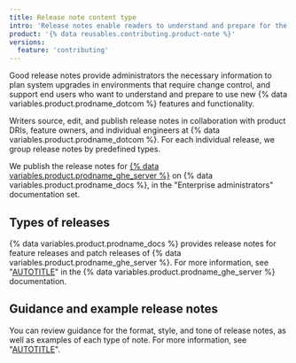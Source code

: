 ```yaml
---
title: Release note content type
intro: 'Release notes enable readers to understand and prepare for the user-facing changes in each release of {% data variables.product.prodname_dotcom %}''s versioned enterprise products.'
product: '{% data reusables.contributing.product-note %}'
versions:
  feature: 'contributing'
---
```


Good release notes provide administrators the necessary information to plan system upgrades in environments that require change control, and support end users who want to understand and prepare to use new {% data variables.product.prodname_dotcom %} features and functionality.

Writers source, edit, and publish release notes in collaboration with product DRIs, feature owners, and individual engineers at {% data variables.product.prodname_dotcom %}. For each individual release, we group release notes by predefined types.

We publish the release notes for [{% data variables.product.prodname_ghe_server %}](/enterprise-server@latest/admin/release-notes) on {% data variables.product.prodname_docs %}, in the "Enterprise administrators" documentation set.

## Types of releases

{% data variables.product.prodname_docs %} provides release notes for feature releases and patch releases of {% data variables.product.prodname_ghe_server %}. For more information, see "[AUTOTITLE](/enterprise-server@latest/admin/overview/about-upgrades-to-new-releases)" in the {% data variables.product.prodname_ghe_server %} documentation.

## Guidance and example release notes

You can review guidance for the format, style, and tone of release notes, as well as examples of each type of note. For more information, see "[AUTOTITLE](/contributing/style-guide-and-content-model/style-guide#release-notes)".
